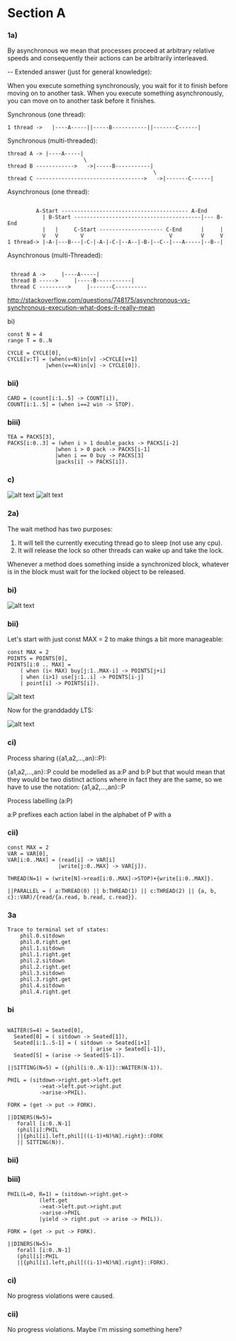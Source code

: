 # Section A
### 1a)

By asynchronous we mean that processes proceed at arbitrary relative speeds and consequently their actions can be arbitrarily interleaved.

-- Extended answer (just for general knowledge):

When you execute something synchronously, you wait for it to finish before moving on to another task. When you execute something asynchronously, you can move on to another task before it finishes.

Synchronous (one thread):
```
1 thread ->   |----A-----||-----B-----------||-------C------|
```
Synchronous (multi-threaded):
```
thread A -> |----A-----|   
                        \  
thread B ------------>   ->|-----B-----------|   
                                              \   
thread C ---------------------------------->   ->|-------C------| 
```
Asynchronous (one thread):
```

         A-Start ---------------------------------------- A-End   
           | B-Start ----------------------------------------|--- B-End   
           |   |     C-Start -------------------- C-End      |     |   
           V   V       V                           V         V     V      
1 thread-> |-A-|---B---|-C-|-A-|-C-|--A--|-B-|--C--|---A-----|--B--| 
```
Asynchronous (multi-Threaded):
```

 thread A ->     |----A-----|
 thread B ----->     |-----B-----------| 
 thread C --------->     |-------C----------
 ```
 http://stackoverflow.com/questions/748175/asynchronous-vs-synchronous-execution-what-does-it-really-mean
 
 bi)
 
 ```
const N = 4
range T = 0..N

CYCLE = CYCLE[0],
CYCLE[v:T] = (when(v<N)in[v] ->CYCLE[v+1]
			 |when(v==N)in[v] -> CYCLE[0]).

 ```
 
### bii)
 ```
CARD = (count[i:1..5] -> COUNT[i]),
COUNT[i:1..5] = (when i==2 win -> STOP).
 ```
 
###  biii)
 ```
TEA = PACKS[3],
PACKS[i:0..3] = (when i > 1 double_packs -> PACKS[i-2]
				|when i > 0 pack -> PACKS[i-1]
				|when i == 0 buy -> PACKS[3]
				|packs[i] -> PACKS[i]).
 ```
 
 ### c)
 
 ![alt text](images/2015-1dii.png "Logo Title Text 1")
 ![alt text](images/2015-1di.png "Logo Title Text 1")
 
 
### 2a)

The wait method has two purposes:

1. It will tell the currently executing thread go to sleep (not use any cpu).
2. It will release the lock so other threads can wake up and take the lock.

Whenever a method does something inside a synchronized block, whatever is in the block must wait for the locked object to be released.

### bi)

![alt text](images/2015-2bi.png "Something")

### bii)

Let's start with just const MAX = 2 to make things a bit more manageable:
```
const MAX = 2
POINTS = POINTS[0],
POINTS[i:0 .. MAX] = 
	( when (i< MAX) buy[j:1..MAX-i] -> POINTS[j+i]
	| when (i>1) use[j:1..i] -> POINTS[i-j]
	| point[i] -> POINTS[i]).

```

 ![alt text](images/2015-2bii.png "Logo Title Text 1")
 
 Now for the granddaddy LTS:
 
 
 ![alt text](images/2015-2bii-2.png "Logo Title Text 1")

### ci)

Process sharing ({a1,a2,...,an}::P):

{a1,a2,...,an}::P could be modelled as a:P and b:P but that would mean that they would be two distinct 
actions where in fact they are the same, so we have to use the notation: {a1,a2,...,an}::P

Process labelling (a:P)

a:P prefixes each action label in the alphabet of P with a

### cii)

```
const MAX = 2
VAR = VAR[0],
VAR[i:0..MAX] = (read[i] -> VAR[i] 
				|write[j:0..MAX] -> VAR[j]).

THREAD(N=1) = (write[N]->read[i:0..MAX]->STOP)+{write[i:0..MAX]}.

||PARALLEL = ( a:THREAD(0) || b:THREAD(1) || c:THREAD(2) || {a, b, c}::VAR)/{read/{a.read, b.read, c.read}}.
```

### 3a

```
Trace to terminal set of states:
	phil.0.sitdown
	phil.0.right.get
	phil.1.sitdown
	phil.1.right.get
	phil.2.sitdown
	phil.2.right.get
	phil.3.sitdown
	phil.3.right.get
	phil.4.sitdown
	phil.4.right.get
```

### bi
```

WAITER(S=4) = Seated[0],
  Seated[0] = ( sitdown -> Seated[1]),
  Seated[i:1..S-1] = ( sitdown -> Seated[i+1]
                          | arise -> Seated[i-1]),
  Seated[S] = (arise -> Seated[S-1]).

||SITTING(N=5) = ({phil[i:0..N-1]}::WAITER(N-1)).

PHIL = (sitdown->right.get->left.get
          ->eat->left.put->right.put
          ->arise->PHIL).

FORK = (get -> put -> FORK).

||DINERS(N=5)= 
   forall [i:0..N-1] 
   (phil[i]:PHIL 
   ||{phil[i].left,phil[((i-1)+N)%N].right}::FORK
   || SITTING(N)).

```

### bii)



### biii)

```
PHIL(L=0, R=1) = (sitdown->right.get->
		  (left.get
          ->eat->left.put->right.put
          ->arise->PHIL
		  |yield -> right.put -> arise -> PHIL)).

FORK = (get -> put -> FORK).

||DINERS(N=5)= 
   forall [i:0..N-1] 
   (phil[i]:PHIL 
   ||{phil[i].left,phil[((i-1)+N)%N].right}::FORK).

```

### ci)

No progress violations were caused.

### cii)

No progress violations. Maybe I'm missing something here?

